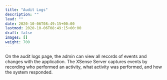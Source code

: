 ```yaml
---
title: "Audit Logs"
description: ""
lead: ""
date: 2020-10-06T08:49:15+00:00
lastmod: 2020-10-06T08:49:15+00:00
draft: false
images: []
weight: 700
---
```

On the audit logs page, the admin can view all records of events and changes with the application. The XSense Server captures events by recording who performed an activity, what activity was performed, and how the system responded.

